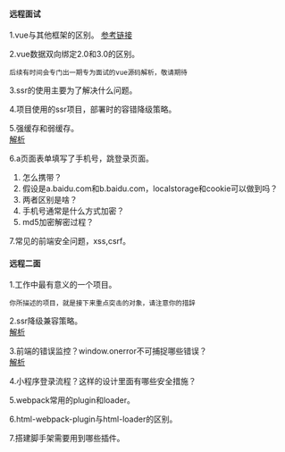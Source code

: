 #### 远程面试
1.vue与其他框架的区别。
[参考链接](https://blog.csdn.net/sinat_17775997/article/details/115482179)  
  
2.vue数据双向绑定2.0和3.0的区别。  
```
后续有时间会专门出一期专为面试的vue源码解析，敬请期待
```
  
3.ssr的使用主要为了解决什么问题。  
  
4.项目使用的ssr项目，部署时的容错降级策略。  
  
5.强缓存和弱缓存。  
[解析](https://github.com/Vitaminaq/interview-collection/issues/15)  
  
6.a页面表单填写了手机号，跳登录页面。
1. 怎么携带？  
2. 假设是a.baidu.com和b.baidu.com，localstorage和cookie可以做到吗？  
3. 两者区别是啥？  
4. 手机号通常是什么方式加密？  
5. md5加密解密过程？  
  
7.常见的前端安全问题，xss,csrf。  
  
#### 远程二面
1.工作中最有意义的一个项目。
```
你所描述的项目，就是接下来重点突击的对象，请注意你的措辞
```
2.ssr降级兼容策略。  
[解析](https://github.com/Vitaminaq/interview-collection/issues/28)  
  
3.前端的错误监控？window.onerror不可捕捉哪些错误？  
[解析](https://github.com/Vitaminaq/interview-collection/issues/29)  
  
4.小程序登录流程？这样的设计里面有哪些安全措施？  
  
5.webpack常用的plugin和loader。  
  
6.html-webpack-plugin与html-loader的区别。  
  
7.搭建脚手架需要用到哪些插件。  
  

